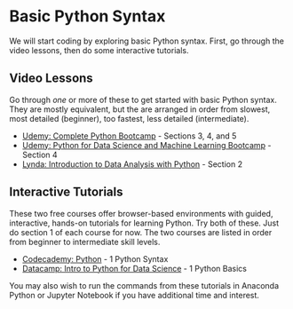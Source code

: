 # Basic Python Syntax

We will start coding by exploring basic Python syntax. First, go through the video lessons, then do some interactive tutorials.

## Video Lessons

Go through *one* or more of these to get started with basic Python syntax. They are mostly equivalent, but the are 
arranged in order from slowest, most detailed (beginner), too fastest, less detailed (intermediate).

* [Udemy: Complete Python Bootcamp](https://www.udemy.com/complete-python-bootcamp/) - Sections 3, 4, and 5
* [Udemy: Python for Data Science and Machine Learning Bootcamp](https://www.udemy.com/python-for-data-science-and-machine-learning-bootcamp/) - Section 4
* [Lynda: Introduction to Data Analysis with Python](https://www.lynda.com/Numpy-tutorials/Introduction-Data-Analysis-Python/) - Section 2

## Interactive Tutorials

These two free courses offer browser-based environments with guided, interactive, hands-on tutorials for learning Python. 
Try both of these. Just do section 1 of each course for now. The two courses are listed in order from beginner to 
intermediate skill levels.

* [Codecademy: Python](https://www.codecademy.com/learn/python) - 1 Python Syntax
* [Datacamp: Intro to Python for Data Science](https://campus.datacamp.com/courses/intro-to-python-for-data-science/) - 1 Python Basics

You may also wish to run the commands from these tutorials in Anaconda Python or Jupyter Notebook if you have 
additional time and interest.

